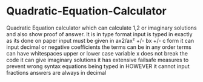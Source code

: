 # Quadratic-Equation-Calculator
Quadratic Equation calculator which can calculate 1,2 or imaginary solutions and also show proof of answer. It is in type format
input is typed in exactly as its done on paper
input must be given in ax2/ax² +/- bx +/- c form
it can input decimal or negative coefficients
the terms can be in any order
terms can have whitespaces
upper or lower case variable x does not break the code
it can give imaginary solutions
it has extensive failsafe measures to prevent wrong syntax equations being typed in
HOWEVER
it cannot input fractions
answers are always in decimal
